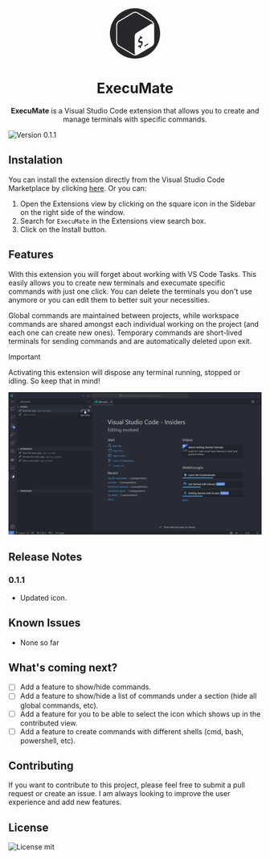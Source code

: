 <div align="center">
  <img src="https://raw.githubusercontent.com/ilmaqui/vscode-execumate/master/media/icon.png" width="100px" height="100px" />
  <h1>ExecuMate</h1>
  <p>
    <b>ExecuMate</b> is a Visual Studio Code extension that allows you to create and manage terminals with specific commands.
  </p>
</div>

![Version 0.1.1](https://img.shields.io/badge/version-0.1.1-blue
)

## Instalation

You can install the extension directly from the Visual Studio Code Marketplace by clicking [here](https://marketplace.visualstudio.com/items?itemName=ilmaqui.execumate). Or you can:

1. Open the Extensions view by clicking on the square icon in the Sidebar on the right side of the window.
2. Search for `ExecuMate` in the Extensions view search box.
3. Click on the Install button.

## Features

With this extension you will forget about working with VS Code Tasks. This easily allows you to create new terminals and execumate specific commands with just one click. You can delete the terminals you don't use anymore or you can edit them to better suit your necessities.

Global commands are maintained between projects, while workspace commands are shared amongst each individual working on the project (and each one can create new ones). Temporary commands are short-lived terminals for sending commands and are automatically deleted upon exit.

> [!IMPORTANT]  
> Activating this extension will dispose any terminal running, stopped or idling. So keep that in mind!

![Execumate demonstration gif](https://raw.githubusercontent.com/ilmaqui/vscode-execumate/master/media/execumate.gif)

## Release Notes

### 0.1.1

- Updated icon.

## Known Issues

- None so far

## What's coming next?

- [ ] Add a feature to show/hide commands.
- [ ] Add a feature to show/hide a list of commands under a section (hide all global commands, etc).
- [ ] Add a feature for you to be able to select the icon which shows up in the contributed view.
- [ ] Add a feature to create commands with different shells (cmd, bash, powershell, etc).

## Contributing

If you want to contribute to this project, please feel free to submit a pull request or create an issue. I am always looking to improve the user experience and add new features.

## License

![License mit](https://img.shields.io/badge/License-MIT-blue.svg)
